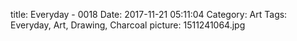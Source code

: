 title: Everyday - 0018
Date: 2017-11-21 05:11:04
Category: Art
Tags: Everyday, Art, Drawing, Charcoal
picture: 1511241064.jpg
